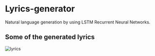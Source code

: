 # Lyrics-generator
Natural language generation by using LSTM Recurrent Neural Networks.



## Some of the generated lyrics

![lyrics](https://user-images.githubusercontent.com/57519879/86243035-43e02000-bbc3-11ea-8a9a-3e1a1d6783bf.PNG)

